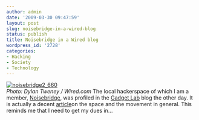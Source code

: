 ```yaml
---
author: admin
date: '2009-03-30 09:47:59'
layout: post
slug: noisebridge-in-a-wired-blog
status: publish
title: Noisebridge in a Wired blog
wordpress_id: '2728'
categories:
- Hacking
- Society
- Technology
---
```


[![noisebridge2\_660](http://farm4.static.flickr.com/3431/3398454991_dab04030bd.jpg)](http://www.flickr.com/photos/albill/3398454991/ "noisebridge2_660 by albill, on Flickr")\
*Photo: Dylan Tweney / Wired.com*
The local hackerspace of which I am a member,
[Noisebridge](http://www.noisebridge.net), was profiled in the [Gadget
Lab](http://blog.wired.com/gadgets/) blog the other day. It is actually
a decent
[article](http://blog.wired.com/gadgets/2009/03/hackerspaces.html)on the
space and the movement in general. This reminds me that I need to get my
dues in...
